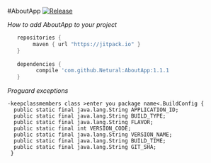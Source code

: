 #AboutApp [![Release](https://img.shields.io/github/tag/Netural/AboutApp.svg?label=JitPack%20Maven)](https://jitpack.io/#Netural/AboutApp)


*How to add AboutApp to your project*

```gradle
   repositories { 
        maven { url "https://jitpack.io" }
   }
   
   dependencies {
         compile 'com.github.Netural:AboutApp:1.1.1
   }
```

*Proguard exceptions*

```
-keepclassmembers class >enter you package name<.BuildConfig {
  public static final java.lang.String APPLICATION_ID;
  public static final java.lang.String BUILD_TYPE;
  public static final java.lang.String FLAVOR;
  public static final int VERSION_CODE;
  public static final java.lang.String VERSION_NAME;
  public static final java.lang.String BUILD_TIME;
  public static final java.lang.String GIT_SHA;
 }
```
